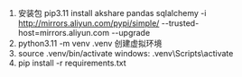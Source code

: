 1. 安装包
    pip3.11 install akshare pandas sqlalchemy -i http://mirrors.aliyun.com/pypi/simple/ --trusted-host=mirrors.aliyun.com  --upgrade
2. python3.11 -m venv .venv 创建虚拟环境
3. source .venv/bin/activate   windows: .venv\Scripts\activate
4. pip install -r requirements.txt
